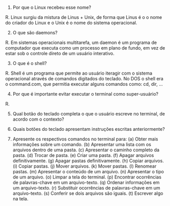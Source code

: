 1. Por que o Linux recebeu esse nome?

R. Linux surgiu da mistura de Linus + Unix, de forma que Linus é o o nome do criador do Linux e o Unix é o nome do sistema operacional. 

2. O que são daemons?

R. Em sistemas operacionais multitarefa, um daemon é um programa de computador que executa como um processo em plano de fundo, em vez de estar sob o controle direto de um usuário interativo.

3. O que é o shell?

R. Shell é um programa que permite ao usuário iteragir com o sistema operacional através de comandos digitados do teclado. No DOS o shell era o command.com, que permitia executar alguns comandos como: cd, dir, ...

4. Por que é importante evitar executar o terminal como super-usuário?

R. 

5. Qual botão do teclado completa o que o usuário escreve no terminal, de acordo com o contexto?

6. Quais botões do teclado apresentam instruções escritas anteriormente?

7. Apresente os respectivos comandos no terminal para:
  (a) Obter mais informações sobre um comando.
  (b) Apresentar uma lista com os arquivos dentro de uma pasta.
  (c) Apresentar o caminho completo da pasta.
  (d) Trocar de pasta.
  (e) Criar uma pasta.
  (f) Apagar arquivos definitivamente.
  (g) Apagar pastas definitivamente.
  (h) Copiar arquivos.
  (i) Copiar pastas.
  (j) Mover arquivos.
  (k) Mover pastas.
  (l) Renomear pastas.
  (m) Apresentar o conteúdo de um arquivo.
  (n) Apresentar o tipo de um arquivo.
  (o) Limpar a tela do terminal.
  (p) Encontrar ocorrências de palavras-chave em um arquivo-texto.
  (q) Ordenar informações em um arquivo-texto.
  (r) Substituir ocorrências de palavras-chave em um arquivo-texto.
  (s) Conferir se dois arquivos são iguais.
  (t) Escrever algo na tela.
